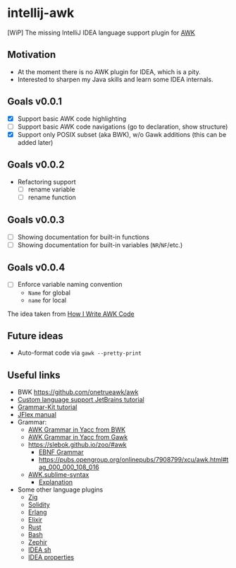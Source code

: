 # intellij-awk

[WiP] The missing IntelliJ IDEA language support plugin for [AWK](https://en.wikipedia.org/wiki/AWK)

## Motivation

- At the moment there is no AWK plugin for IDEA, which is a pity.
- Interested to sharpen my Java skills and learn some IDEA internals.

## Goals v0.0.1

- [x] Support basic AWK code highlighting
- [ ] Support basic AWK code navigations (go to declaration, show structure)
- [x] Support only POSIX subset (aka BWK), w/o Gawk additions (this can be added later)

## Goals v0.0.2

- Refactoring support
  - [ ] rename variable
  - [ ] rename function

## Goals v0.0.3

- [ ] Showing documentation for built-in functions
- [ ] Showing documentation for built-in variables (`NR`/`NF`/etc.)

## Goals v0.0.4

- [ ] Enforce variable naming convention
    - `Name` for global
    - `name` for local
  
The idea taken from [How I Write AWK Code](https://github.com/ttv1/aok/blob/master/docs/codingtips.md#debugging-tools)
    
## Future ideas

- Auto-format code via `gawk --pretty-print`

## Useful links

- BWK https://github.com/onetrueawk/awk
- [Custom language support JetBrains tutorial](https://plugins.jetbrains.com/docs/intellij/custom-language-support.html)
- [Grammar-Kit tutorial](https://github.com/JetBrains/Grammar-Kit/blob/master/TUTORIAL.md)
- [JFlex manual](https://www.jflex.de/manual.html)
- Grammar:
    - [AWK Grammar in Yacc from BWK](https://github.com/onetrueawk/awk/blob/master/awkgram.y)
    - [AWK Grammar in Yacc from Gawk](http://git.savannah.gnu.org/cgit/gawk.git/tree/awkgram.y)
    - https://slebok.github.io/zoo/#awk
        - [EBNF Grammar](https://github.com/slebok/zoo/blob/master/zoo/awk/manual/fetched/src.grammar.txt)
        - https://pubs.opengroup.org/onlinepubs/7908799/xcu/awk.html#tag_000_000_108_016
    - [AWK.sublime-syntax](https://github.com/JohnNilsson/awk-sublime/blob/master/AWK.sublime-syntax)
        - [Explanation](https://www.sublimetext.com/docs/3/syntax.html)
- Some other language plugins
    - [Zig](https://github.com/ice1000/intellij-zig)
    - [Solidity](https://github.com/intellij-solidity/intellij-solidity)
    - [Erlang](https://github.com/ignatov/intellij-erlang)
    - [Elixir](https://github.com/KronicDeth/intellij-elixir)
    - [Rust](https://github.com/intellij-rust/intellij-rust)
    - [Bash](https://github.com/BashSupport/BashSupport)
    - [Zephir](https://github.com/zephir-lang/idea-plugin)
    - [IDEA sh](https://github.com/JetBrains/intellij-community/tree/master/plugins/sh)
    - [IDEA properties](https://github.com/JetBrains/intellij-community/tree/master/plugins/properties) 
